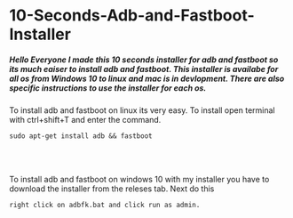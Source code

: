 # 10-Seconds-Adb-and-Fastboot-Installer
##### Hello Everyone I made this 10 seconds installer for adb and fastboot so its much eaiser to install adb and fastboot. This installer is availabe for all os from Windows 10 to linux and mac is in devlopment. There are also specific instructions to use the installer for each os. 


To install adb and fastboot on linux its very easy. To install open terminal with ctrl+shift+T and enter the command.
```
sudo apt-get install adb && fastboot
```
<br>
<br>


To install adb and fastboot on windows 10 with my installer you have to download the installer from the releses tab. Next do this 
```
right click on adbfk.bat and click run as admin.
```
